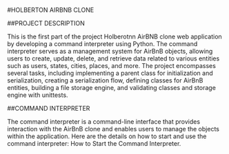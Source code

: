 #HOLBERTON AIRBNB CLONE

##PROJECT DESCRIPTION

This is the first part of the project Holberotnn AirBNB clone web application by developing a command interpreter using Python. The command interpreter serves as a management system for AirBnB objects, allowing users to create, update, delete, and retrieve data related to various entities such as users, states, cities, places, and more. The project encompasses several tasks, including implementing a parent class for initialization and serialization, creating a serialization flow, defining classes for AirBnB entities, building a file storage engine, and validating classes and storage engine with unittests.

##COMMAND INTERPRETER

The command interpreter is a command-line interface that provides interaction with the AirBnB clone and enables users to manage the objects within the application. Here are the details on how to start and use the command interpreter: How to Start the Command Interpreter.
